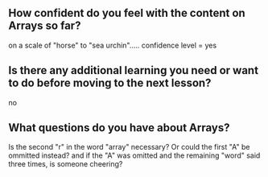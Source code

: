 ## How confident do you feel with the content on Arrays so far?

on a scale of "horse" to "sea urchin"..... confidence level = yes

## Is  there any additional learning you need or want to do before moving to the next lesson?

no

## What questions do you have about Arrays?

Is the second "r" in the word "array" necessary? Or could the first "A" be ommitted instead? and if the "A" was omitted and the remaining "word" said three times, is someone cheering? 